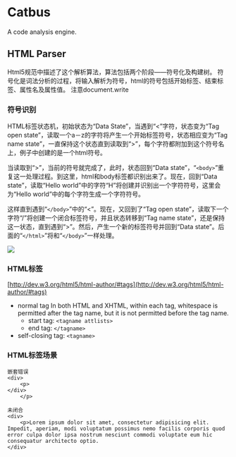 # Catbus
A code analysis engine.

## HTML Parser
Html5规范中描述了这个解析算法，算法包括两个阶段——符号化及构建树。
符号化是词法分析的过程，将输入解析为符号，html的符号包括开始标签、结束标签、属性名及属性值。
注意document.write

### 符号识别
HTML标签状态机，初始状态为“Data State”，当遇到“<”字符，状态变为“Tag open state”，读取一个a－z的字符将产生一个开始标签符号，状态相应变为“Tag name state”，一直保持这个状态直到读取到“>”，每个字符都附加到这个符号名上，例子中创建的是一个html符号。

当读取到“>”，当前的符号就完成了，此时，状态回到“Data state”，“`<body>`”重复这一处理过程。到这里，html和body标签都识别出来了。现在，回到“Data state”，读取“Hello world”中的字符“H”将创建并识别出一个字符符号，这里会为“Hello world”中的每个字符生成一个字符符号。

这样直到遇到“`</body>`”中的“<”。现在，又回到了“Tag open state”，读取下一个字符“/”将创建一个闭合标签符号，并且状态转移到“Tag name state”，还是保持这一状态，直到遇到“>”。然后，产生一个新的标签符号并回到“Data state”。后面的“`</html>`”将和“`</body>`”一样处理。

![](http://markimage.bcs.duapp.com/2013/04/1367032389)


### HTML标签
[http://dev.w3.org/html5/html-author/#tags](http://dev.w3.org/html5/html-author/#tags)
- normal tag
In both HTML and XHTML, within each tag, whitespace is permitted after the tag name, but it is not permitted before the tag name.
    - start tag: `<tagname attlists>`
    - end tag: `</tagname>`
- self-closing tag: `<tagname>`

### HTML标签场景

```
嵌套错误
<div>
    <p>
</div>
    </p>
```

```
未闭合
<div>
    <p>Lorem ipsum dolor sit amet, consectetur adipisicing elit. Impedit, aperiam, modi voluptatum possimus nemo facilis corporis quod error culpa dolor ipsa nostrum nesciunt commodi voluptate eum hic consequatur architecto optio.   
</div>
```

```

```

```
```
